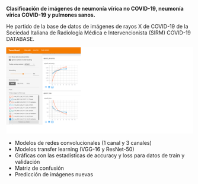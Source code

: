 **Clasificación de imágenes de neumonía vírica no COVID-19, neumonía vírica COVID-19 y pulmones sanos.**

He partido de la base de datos de imágenes de rayos X de COVID-19 de la Sociedad Italiana de Radiología Médica e Intervencionista (SIRM) COVID-19 DATABASE. 

![ ML](img/ML.png)

* Modelos de redes convolucionales (1 canal y 3 canales)
* Modelos transfer learning (VGG-16 y ResNet-50)
* Gráficas con las estadísticas de accuracy y loss para datos de train y validación
* Matriz de confusión
* Predicción de imágenes nuevas

